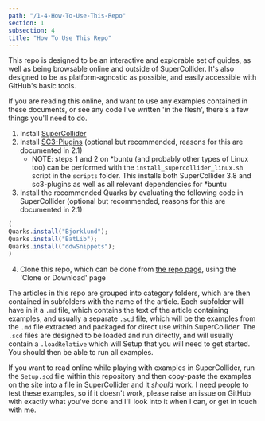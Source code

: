 ```yaml
---
path: "/1-4-How-To-Use-This-Repo"
section: 1
subsection: 4
title: "How To Use This Repo"
---
```


This repo is designed to be an interactive and explorable set of guides, as well as being browsable online and outside of SuperCollider. It's also designed to be as platform-agnostic as possible, and easily accessible with GitHub's basic tools.

If you are reading this online, and want to use any examples contained in these documents, or see any code I've written 'in the flesh', there's a few things you'll need to do.

1. Install [SuperCollider](https://supercollider.github.io/download)
2. Install [SC3-Plugins](https://github.com/supercollider/sc3-plugins/releases) (optional but recommended, reasons for this are documented in 2.1)
    - NOTE: steps 1 and 2 on \*buntu (and probably other types of Linux too) can be performed with the `install_supercollider_linux.sh` script in the `scripts` folder. This installs both SuperCollider 3.8 and sc3-plugins as well as all relevant dependencies for \*buntu
3. Install the recommended Quarks by evaluating the following code in SuperCollider (optional but recommended, reasons for this are documented in 2.1)
```javascript
(
Quarks.install("Bjorklund");
Quarks.install("BatLib");
Quarks.install("ddwSnippets");
)
```
4. Clone this repo, which can be done from [the repo page](https://github.com/theseanco/howto_co34pt_liveCode), using the 'Clone or Download' page

The articles in this repo are grouped into category folders, which are then contained in subfolders with the name of the article. Each subfolder will have in it a `.md` file, which contains the text of the article containing examples, and usually a separate `.scd` file, which will be the examples from the `.md` file extracted and packaged for direct use within SuperCollider. The `.scd` files are designed to be loaded and run directly, and will usually contain a `.loadRelative` which will Setup that you will need to get started. You should then be able to run all examples.

If you want to read online while playing with examples in SuperCollider, run the `Setup.scd` file within this repository and then copy-paste the examples on the site into a file in SuperCollider and it *should* work. I need people to test these examples, so if it doesn't work, please raise an issue on GitHub with exactly what you've done and I'll look into it when I can, or get in touch with me.
